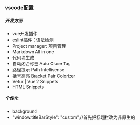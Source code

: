 ### vscode配置


##### 开发方面

- vue开发插件
- eslint插件：语法检测
- Project manager: 项目管理
- Markdown All in one
- 代码块生成
- 自动闭合标签  Auto Close Tag
- 路径提示 Path Intellisense
- 括号高亮  Bracket Pair Colorizer
-  Vetur | Vue 2 Snippets
- HTML Snippets



##### 个性化

- background 
- "window.titleBarStyle": "custom",//首先把标题栏改为非原生的

